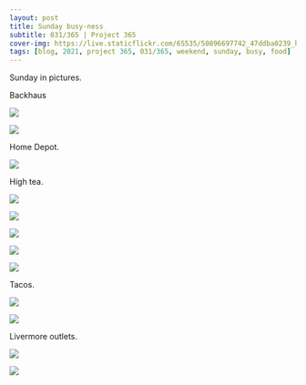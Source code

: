 ```yaml
---
layout: post
title: Sunday busy-ness
subtitle: 031/365 | Project 365
cover-img: https://live.staticflickr.com/65535/50896697742_47ddba0239_h.jpg
tags: [blog, 2021, project 365, 031/365, weekend, sunday, busy, food]
---
```

Sunday in pictures.

Backhaus
<p class="post-img-wrap">
  <img src="https://live.staticflickr.com/65535/50894121678_eadc772551_h.jpg">
</p>
<p class="post-img-wrap">
  <img src="https://live.staticflickr.com/65535/50894988722_7d8de89f40_h.jpg">
</p>
Home Depot.
<p class="post-img-wrap">
  <img src="https://live.staticflickr.com/65535/50896496821_79468120b4_h.jpg">
</p>
High tea.
<p class="post-img-wrap">
  <img src="https://live.staticflickr.com/65535/50895862883_6c55a3493e_h.jpg">
</p>
<p class="post-img-wrap">
  <img src="https://live.staticflickr.com/65535/50895863723_84bd0cf5db_h.jpg">
</p>
<p class="post-img-wrap">
  <img src="https://live.staticflickr.com/65535/50896695312_9a534d5b06_h.jpg">
</p>
<p class="post-img-wrap">
  <img src="https://live.staticflickr.com/65535/50897301956_7ed7696401_b.jpg">
</p>
<p class="post-img-wrap">
  <img src="https://live.staticflickr.com/65535/50897419022_6a96daacc2_b.jpg">
</p>
Tacos.
<p class="post-img-wrap">
  <img src="https://live.staticflickr.com/65535/50895865053_73bc2e6903_h.jpg">
</p>
<p class="post-img-wrap">
  <img src="https://live.staticflickr.com/65535/50896697287_c622a63209_h.jpg">
</p>
Livermore outlets.
<p class="post-img-wrap">
  <img src="https://live.staticflickr.com/65535/50895865713_b1bdeda6da_h.jpg">
</p>
<p class="post-img-wrap">
  <img src="https://live.staticflickr.com/65535/50896697742_47ddba0239_h.jpg">
</p>
